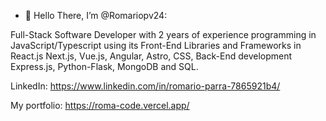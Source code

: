 - 👋 Hello There, I’m @Romariopv24:

Full-Stack Software Developer with 2 years of experience programming in JavaScript/Typescript using its Front-End Libraries and Frameworks in React.js Next.js, Vue.js, Angular, Astro, CSS, Back-End development Express.js, Python-Flask, MongoDB and SQL.

  LinkedIn:
  https://www.linkedin.com/in/romario-parra-7865921b4/

  My portfolio: 
  https://roma-code.vercel.app/
  

<!--
Romariopv24/Romariopv24 is a ✨ special ✨ repository because its `README.md` (this file) appears on your GitHub profile.
You can click the Preview link to take a look at your changes.
--->
